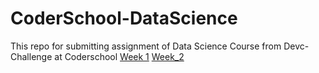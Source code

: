 # CoderSchool-DataScience
This repo for submitting assignment of Data Science Course from Devc-Challenge at Coderschool
[Week 1](https://github.com/lamducanhndgv/CoderSchool-DataScience/tree/master/Week_1)
[Week_2](https://github.com/lamducanhndgv/CoderSchool-DataScience/tree/master/Week_2)
